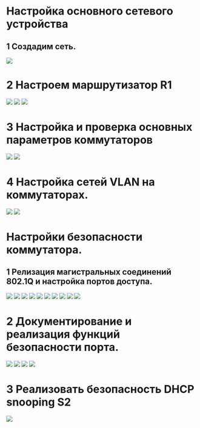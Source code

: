 # Настройка основного сетевого устройства
## 1 Создадим сеть.
![](https://github.com/iGORnetwork/Switch_Security_Configuration/blob/main/image/Screenshot_1.png)
# 2 Настроем маршрутизатор R1
![](https://github.com/iGORnetwork/Switch_Security_Configuration/blob/main/image/Screenshot_2.png)
![](https://github.com/iGORnetwork/Switch_Security_Configuration/blob/main/image/Screenshot_3.png)
![](https://github.com/iGORnetwork/Switch_Security_Configuration/blob/main/image/Screenshot_4.png)

# 3 Настройка и проверка основных параметров коммутаторов
![](https://github.com/iGORnetwork/Switch_Security_Configuration/blob/main/image/Screenshot_5.png)
![](https://github.com/iGORnetwork/Switch_Security_Configuration/blob/main/image/Screenshot_6.png)

# 4 Настройка сетей VLAN на коммутаторах.
![](https://github.com/iGORnetwork/Switch_Security_Configuration/blob/main/image/Screenshot_9.png)
![](https://github.com/iGORnetwork/Switch_Security_Configuration/blob/main/image/Screenshot_8.png)

# Настройки безопасности коммутатора.
## 1 Релизация магистральных соединений 802.1Q и настройка портов доступа.

![](https://github.com/iGORnetwork/Switch_Security_Configuration/blob/main/image/Screenshot_10.png)
![](https://github.com/iGORnetwork/Switch_Security_Configuration/blob/main/image/Screenshot_11.png)
![](https://github.com/iGORnetwork/Switch_Security_Configuration/blob/main/image/Screenshot_12.png)
![](https://github.com/iGORnetwork/Switch_Security_Configuration/blob/main/image/Screenshot_13.png)
![](https://github.com/iGORnetwork/Switch_Security_Configuration/blob/main/image/Screenshot_14.png)
![](https://github.com/iGORnetwork/Switch_Security_Configuration/blob/main/image/Screenshot_15.png)
![](https://github.com/iGORnetwork/Switch_Security_Configuration/blob/main/image/Screenshot_20.png)
![](https://github.com/iGORnetwork/Switch_Security_Configuration/blob/main/image/Screenshot_17.png)
![](https://github.com/iGORnetwork/Switch_Security_Configuration/blob/main/image/Screenshot_18.png)
![](https://github.com/iGORnetwork/Switch_Security_Configuration/blob/main/image/Screenshot_19.png)

# 2 Документирование и реализация функций безопасности порта.

![](https://github.com/iGORnetwork/Switch_Security_Configuration/blob/main/image/Screenshot_21.png)
![](https://github.com/iGORnetwork/Switch_Security_Configuration/blob/main/image/Screenshot_22.png)
![](https://github.com/iGORnetwork/Switch_Security_Configuration/blob/main/image/Screenshot_23.png)
![](https://github.com/iGORnetwork/Switch_Security_Configuration/blob/main/image/Screenshot_24.png)

# 3 Реализовать безопасность DHCP snooping S2

![](https://github.com/iGORnetwork/Switch_Security_Configuration/blob/main/image/Screenshot_25.png)



